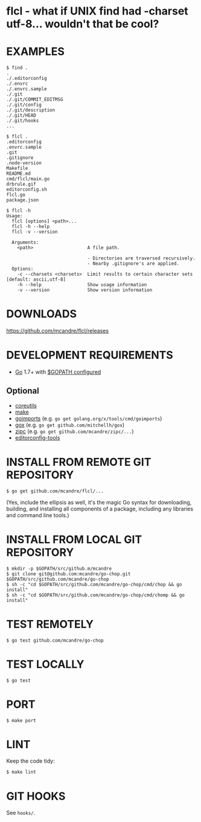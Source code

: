# flcl - what if UNIX find had -charset utf-8... wouldn't that be cool?

# EXAMPLES

```
$ find .
.
./.editorconfig
./.envrc
./.envrc.sample
./.git
./.git/COMMIT_EDITMSG
./.git/config
./.git/description
./.git/HEAD
./.git/hooks
...

$ flcl .
.editorconfig
.envrc.sample
.git
.gitignore
.node-version
Makefile
README.md
cmd/flcl/main.go
drbrule.gif
editorconfig.sh
flcl.go
package.json

$ flcl -h
Usage:
  flcl [options] <path>...
  flcl -h --help
  flcl -v --version

  Arguments:
    <path>                    A file path.

                              - Directories are traversed recursively.
                              - Nearby .gitignore's are applied.
  Options:
    -c --charsets <charsets>  Limit results to certain character sets [default: ascii,utf-8]
    -h --help                 Show usage information
    -v --version              Show version information
```

# DOWNLOADS

https://github.com/mcandre/flcl/releases

# DEVELOPMENT REQUIREMENTS

* [Go](https://golang.org) 1.7+ with [$GOPATH configured](https://gist.github.com/mcandre/ef73fb77a825bd153b7836ddbd9a6ddc)

## Optional

* [coreutils](https://www.gnu.org/software/coreutils/coreutils.html)
* [make](https://www.gnu.org/software/make/)
* [goimports](https://godoc.org/golang.org/x/tools/cmd/goimports) (e.g. `go get golang.org/x/tools/cmd/goimports`)
* [gox](https://github.com/mitchellh/gox) (e.g. `go get github.com/mitchellh/gox`)
* [zipc](https://github.com/mcandre/zipc) (e.g. `go get github.com/mcandre/zipc/...`)
* [editorconfig-tools](https://www.npmjs.com/package/editorconfig-tools)

# INSTALL FROM REMOTE GIT REPOSITORY

```
$ go get github.com/mcandre/flcl/...
```

(Yes, include the ellipsis as well, it's the magic Go syntax for downloading, building, and installing all components of a package, including any libraries and command line tools.)

# INSTALL FROM LOCAL GIT REPOSITORY

```
$ mkdir -p $GOPATH/src/github.m/mcandre
$ git clone git@github.com:mcandre/go-chop.git $GOPATH/src/github.com/mcandre/go-chop
$ sh -c "cd $GOPATH/src/github.com/mcandre/go-chop/cmd/chop && go install"
$ sh -c "cd $GOPATH/src/github.com/mcandre/go-chop/cmd/chomp && go install"
```

# TEST REMOTELY

```
$ go test github.com/mcandre/go-chop
```

# TEST LOCALLY

```
$ go test
```

# PORT

```
$ make port
```

# LINT

Keep the code tidy:

```
$ make lint
```

# GIT HOOKS

See `hooks/`.
